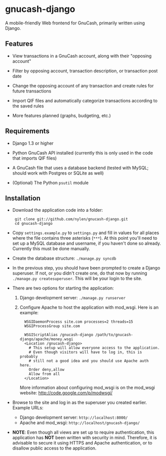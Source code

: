 gnucash-django
==============

A mobile-friendly Web frontend for GnuCash, primarily written using Django.

Features
--------

 - View transactions in a GnuCash account, along with their "opposing
   account"

 - Filter by opposing account, transaction description, or transaction post
   date

 - Change the opposing account of any transaction and create rules for future
   transactions

 - Import QIF files and automatically categorize transactions according to the
   saved rules

 - More features planned (graphs, budgeting, etc.)

Requirements
------------

 - Django 1.3 or higher

 - Python GnuCash API installed (currently this is only used in the code that
   imports QIF files)

 - A GnuCash file that uses a database backend (tested with MySQL; should work
   with Postgres or SQLite as well)

 - (Optional) The Python `psutil` module

Installation
------------

 - Download the application code into a folder:

        git clone git://github.com/nylen/gnucash-django.git
        cd gnucash-django

 - Copy `settings.example.py` to `settings.py` and fill in values for all
   places where the file contains three asterisks (`***`).  At this point
   you'll need to set up a MySQL database and username, if you haven't done so
   already.  Currently this must be done manually.

 - Create the database structure: `./manage.py syncdb`

 - In the previous step, you should have been prompted to create a Django
   superuser.  If not, or you didn't create one, do that now by running
   `./manage.py createsuperuser`.  This will be your login to the site.

 - There are two options for starting the application:

   1. Django development server: `./manage.py runserver`

   2. Configure Apache to host the application with mod\_wsgi.  Here is an
      example:

            WSGIDaemonProcess site.com processes=2 threads=15
            WSGIProcessGroup site.com

            WSGIScriptAlias /gnucash-django /path/to/gnucash-django/apache/money.wsgi
            <Location /gnucash-django>
              # This setup will allow everyone access to the application.
              # Even though visitors will have to log in, this is probably
              # still not a good idea and you should use Apache auth here.
              Order deny,allow
              Allow from all
            </Location>

      More information about configuring mod\_wsgi is on the mod\_wsgi website:
      http://code.google.com/p/modwsgi/

 - Browse to the site and log in as the superuser you created earlier.  Example
   URLs:
    - Django development server: `http://localhost:8000/`
    - Apache and mod\_wsgi: `http://localhost/gnucash-django/`

 - **NOTE**: Even though all views are set up to require authentication, this
   application has **NOT** been written with security in mind.  Therefore, it
   is advisable to secure it using HTTPS and Apache authentication, or to
   disallow public access to the application.


